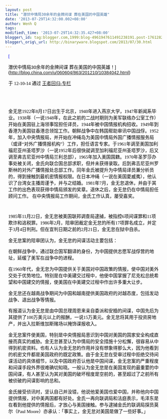 ```yaml
--- 
layout: post 
title: "潜伏中情局30余年的金牌间谍 葬在美国的中国英雄"
date: '2013-07-29T14:32:00.002+08:00' 
author: Wenh Q
tags:
modified\_time: '2013-07-29T14:32:35.427+08:00' 
blogger\_id: tag:blogger.com,1999:blog-4961947611491238191.post-1761282677433876207
blogger\_orig\_url: http://binaryware.blogspot.com/2013/07/30.html
---
```

<div
style="color: black; direction: ltr; font-family: &quot;Arial&quot;; font-size: 11pt; margin-bottom: 0; margin-left: 7.5pt; margin-right: 7.5pt; margin-top: 0; padding: 0;">

<span
style="color: #0000ee; font-family: &quot;Verdana&quot;; text-decoration: underline;">[

潜伏中情局30余年的金牌间谍
葬在美国的中国英雄！](http://blog.china.com/u/060604/863/201210/10384042.html)</span>

</div>

<div
style="color: black; direction: ltr; font-family: &quot;Arial&quot;; font-size: 11pt; margin-bottom: 0; margin-left: 7.5pt; margin-right: 7.5pt; margin-top: 0; padding-bottom: 8pt; padding-left: 0; padding-right: 0; padding-top: 0;">

<span style="font-family: &quot;Verdana&quot;;">于 12-10-14 通过
</span><span
style="color: #0000ee; font-family: &quot;Verdana&quot;; text-decoration: underline;">[王者回归-专栏](http://blog.china.com/u/060604/863/)</span>

</div>

<div
style="color: black; direction: ltr; font-family: &quot;Arial&quot;; font-size: 11pt; height: 11pt; margin-bottom: 0; margin-left: 7.5pt; margin-right: 7.5pt; margin-top: 0; padding: 0;">

<span
style="color: #0000ee; font-family: &quot;Verdana&quot;; text-decoration: underline;">[](http://blog.china.com/u/060604/863/)</span>

</div>

<div
style="color: black; direction: ltr; font-family: &quot;Arial&quot;; font-size: 11pt; margin-bottom: 0; margin-left: 7.5pt; margin-right: 7.5pt; margin-top: 0; padding: 0;">

<span
style="font-family: &quot;Verdana&quot;;">金无怠1922年8月17日出生于北京，1940年进入燕京大学，1947年新闻系毕业。1938年（一说1948年，在此之前的二战时期则为美军联络办公室工作）开始在美国驻上海领事馆担任译员，1944年被中国情报机构招收。1949年到香港为美国驻香港总领馆工作。朝鲜战争中在韩国帮助审讯中国战俘。1952年，加入中央情报局，并开始在冲绳岛为美国中情局外国广播情报服务局（或译“对外广播情报机构”）工作，担任语言专家。于1961年调至美国加利福尼亚州圣塔罗沙（一说1952年后很快就调至加利福尼亚州圣塔罗沙，后又调至弗吉尼亚州中情局兰利总部），1965年加入美国国籍。1970年圣罗莎办事处被关闭，金氏向联合国总部求职，但并未获得录取。后到弗吉尼亚州罗斯林的对外广播情报处总部工作。同年金氏被提升为中情局译员兼分析员的，得到接触到最机密情报权限。在日本冲绳（一说在美国夏威夷），他认识了台湾女主播周谨予，并与之结婚。1981年7月，金无怠退休，并由于其工作的出色表现获得中情局颁发的奖章。退休之后，金无怠仍在中情局担任顾问工作。
在中央情报局工作期间，金氏工作认真，屡受嘉奖。</span>

</div>

<div
style="color: black; direction: ltr; font-family: &quot;Arial&quot;; font-size: 11pt; height: 11pt; margin-bottom: 0; margin-left: 7.5pt; margin-right: 7.5pt; margin-top: 0; padding: 0;">

<span style="font-family: &quot;Verdana&quot;;"></span>

</div>

<div
style="color: black; direction: ltr; font-family: &quot;Arial&quot;; font-size: 11pt; margin-bottom: 0; margin-left: 7.5pt; margin-right: 7.5pt; margin-top: 0; padding: 0;">

<span
style="font-family: &quot;Verdana&quot;;">1985年11月22日，金无怠被美国联邦调查局逮捕，被指控6项间谍罪和11项欺诈和逃税罪。1986年2月，陪审团裁定金无怠的所有17项罪名成立，并定于3月4日判刑。但在宣判日期之前的2月21日，金无怠在狱中自杀。</span>

</div>

<div
style="color: black; direction: ltr; font-family: &quot;Arial&quot;; font-size: 11pt; margin-bottom: 0; margin-left: 7.5pt; margin-right: 7.5pt; margin-top: 0; padding: 0;">

<span
style="font-family: &quot;Verdana&quot;;">金无怠案的陪审团认为，金无怠的间谍活动主要包括：</span>

</div>

<div
style="color: black; direction: ltr; font-family: &quot;Arial&quot;; font-size: 11pt; margin-bottom: 0; margin-left: 7.5pt; margin-right: 7.5pt; margin-top: 0; padding: 0;">

<span
style="font-family: &quot;Verdana&quot;;">在朝鲜战争中，通过联合国军翻译的身份，为中国提供志愿军战俘营的地址，延缓了美军在战争中的进程。</span>

</div>

<div
style="color: black; direction: ltr; font-family: &quot;Arial&quot;; font-size: 11pt; margin-bottom: 0; margin-left: 7.5pt; margin-right: 7.5pt; margin-top: 0; padding: 0;">

<span
style="font-family: &quot;Verdana&quot;;">在1960年代，金无怠为中国提供关于美国对中国政策的情报，使中国对美外交处于优势地位。特别是在中美建交过程中，他使中国掌握了尼克松总统希望和中国建交的情报，使美国在中美建交过程中作出许多重大让步。</span>

</div>

<div
style="color: black; direction: ltr; font-family: &quot;Arial&quot;; font-size: 11pt; margin-bottom: 0; margin-left: 7.5pt; margin-right: 7.5pt; margin-top: 0; padding: 0;">

<span
style="font-family: &quot;Verdana&quot;;">金无怠还在越南战争期间为中国和越南提供美国政府的对越态度，包括发动战争、退出战争等情报。</span>

</div>

<div
style="color: black; direction: ltr; font-family: &quot;Arial&quot;; font-size: 11pt; margin-bottom: 0; margin-left: 7.5pt; margin-right: 7.5pt; margin-top: 0; padding: 0;">

<span
style="font-family: &quot;Verdana&quot;;">有报道认为金无怠是由中国总理周恩来亲自委派和安插的间谍，中国先后为其提供了100万美元以上的报酬，一说15万美元。金无怠将其用于投资房地产，并出入拉斯维加斯赌场以掩饰谍报收入。</span>

</div>

<div
style="color: black; direction: ltr; font-family: &quot;Arial&quot;; font-size: 11pt; margin-bottom: 0; margin-left: 7.5pt; margin-right: 7.5pt; margin-top: 0; padding: 0;">

<span
style="font-family: &quot;Verdana&quot;;">金无怠案件使美国，特别是中央情报局意识到中国对美国的国家安全构成直接而真实的威胁。金无怠甚至认为中情局的安全措施十分松懈，很容易从中得到机密资料。也有人认为金无怠的作用并没有想象得那么大，因为他看到的机密文件都是美国政府的既定政策。由于金无怠在受审过程中拒绝交待间谍活动的具体细节，以及中国政府否认他是中国间谍，金无怠案的严重程度和间谍手段外界很难确切知晓。一般认为金无怠是在美国发现的最重要的中国间谍，有人甚至认为其对美国的破坏程度是空前的，甚至超过了之前所有被侦破的间谍影响的总和。</span>

</div>

<div
style="color: black; direction: ltr; font-family: &quot;Arial&quot;; font-size: 11pt; margin-bottom: 0; margin-left: 7.5pt; margin-right: 7.5pt; margin-top: 0; padding: 0;">

<span
style="font-family: &quot;Verdana&quot;;">金氏接受侦讯时，坚认自己并没错，他说他爱美国也爱中国，并称他向中国提供情报，对中美两国都有好处。金氏一再向联调局和法庭表示，毛泽东是在看到他提供的情报后，才放心与美国接触。参与逮捕金氏的联调局探员莫尔（Paul
Moore）亦承认：「事实上，金无怠对美国是做了一些好事。」</span>

</div>
